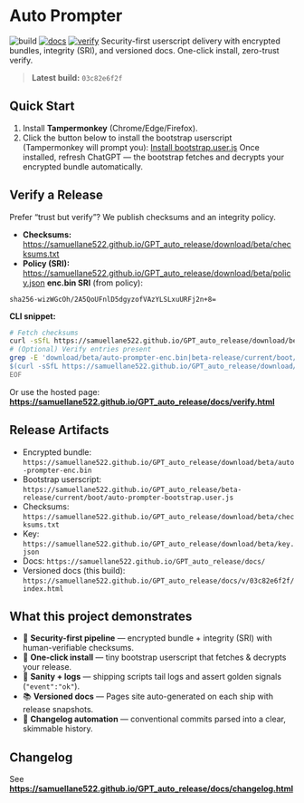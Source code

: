 # Auto Prompter
![build](https://img.shields.io/badge/build-03c82e6f2f-3b82f6?style=flat&logo=github) [![docs](https://img.shields.io/badge/docs-online-22c55e?style=flat)](https://samuellane522.github.io/GPT_auto_release/docs/) [![verify](https://img.shields.io/badge/verify-checksums-0ea5e9?style=flat)](https://samuellane522.github.io/GPT_auto_release/docs/verify.html)
Security-first userscript delivery with encrypted bundles, integrity (SRI), and versioned docs. One-click install, zero-trust verify.
> **Latest build:** `03c82e6f2f`
## Quick Start
1. Install **Tampermonkey** (Chrome/Edge/Firefox).
2. Click the button below to install the bootstrap userscript (Tampermonkey will prompt you):
[Install bootstrap.user.js](https://samuellane522.github.io/GPT_auto_release/beta-release/current/boot/auto-prompter-bootstrap.user.js)
Once installed, refresh ChatGPT — the bootstrap fetches and decrypts your encrypted bundle automatically.
## Verify a Release
Prefer “trust but verify”? We publish checksums and an integrity policy.
- **Checksums:** https://samuellane522.github.io/GPT_auto_release/download/beta/checksums.txt
- **Policy (SRI):** https://samuellane522.github.io/GPT_auto_release/download/beta/policy.json
**enc.bin SRI** (from policy):
```text
sha256-wizWGcOh/2A5QoUFnlD5dgyzofVAzYLSLxuURFj2n+8=
```
**CLI snippet:**
```bash
# Fetch checksums
curl -sSfL https://samuellane522.github.io/GPT_auto_release/download/beta/checksums.txt | sed -n '1,50p'
# (Optional) Verify entries present
grep -E 'download/beta/auto-prompter-enc.bin|beta-release/current/boot/auto-prompter-bootstrap.user.js' <<'EOF'
$(curl -sSfL https://samuellane522.github.io/GPT_auto_release/download/beta/checksums.txt)
EOF
```
Or use the hosted page: **https://samuellane522.github.io/GPT_auto_release/docs/verify.html**
## Release Artifacts
- Encrypted bundle: `https://samuellane522.github.io/GPT_auto_release/download/beta/auto-prompter-enc.bin`
- Bootstrap userscript: `https://samuellane522.github.io/GPT_auto_release/beta-release/current/boot/auto-prompter-bootstrap.user.js`
- Checksums: `https://samuellane522.github.io/GPT_auto_release/download/beta/checksums.txt`
- Key: `https://samuellane522.github.io/GPT_auto_release/download/beta/key.json`
- Docs: `https://samuellane522.github.io/GPT_auto_release/docs/`
- Versioned docs (this build): `https://samuellane522.github.io/GPT_auto_release/docs/v/03c82e6f2f/index.html`
## What this project demonstrates
- 🔐 **Security-first pipeline** — encrypted bundle + integrity (SRI) with human-verifiable checksums.
- 🚀 **One-click install** — tiny bootstrap userscript that fetches & decrypts your release.
- 🧪 **Sanity + logs** — shipping scripts tail logs and assert golden signals (`"event":"ok"`).
- 📚 **Versioned docs** — Pages site auto-generated on each ship with release snapshots.
- 🧾 **Changelog automation** — conventional commits parsed into a clear, skimmable history.
## Changelog
See **https://samuellane522.github.io/GPT_auto_release/docs/changelog.html**
